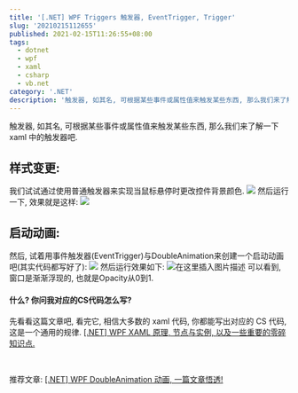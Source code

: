 ```yaml
---
title: '[.NET] WPF Triggers 触发器, EventTrigger, Trigger'
slug: '20210215112655'
published: 2021-02-15T11:26:55+08:00
tags:
  - dotnet
  - wpf
  - xaml
  - csharp
  - vb.net
category: '.NET'
description: '触发器, 如其名, 可根据某些事件或属性值来触发某些东西, 那么我们来了解一下 xaml 中的触发器吧.样式变更:我们试试通过使用普通触发器来实现当鼠标悬停时更改控件背景颜色.然后运行一下, 效果就是这样:启动动画:然后, 试着用事件触发器(EventTrigger)与DoubleAnimation来创建一个启动动画吧(其实代码都写好了):然后运行效果如下:可以看到, 窗口是渐渐浮现的, 也就是Opacity从0到1.什么? 你问我对应的CS代码怎么写?先看看这篇文章吧, 看完它,'
---
```


触发器, 如其名, 可根据某些事件或属性值来触发某些东西, 那么我们来了解一下 xaml 中的触发器吧.


## 样式变更:

我们试试通过使用普通触发器来实现当鼠标悬停时更改控件背景颜色.
![](/images/20210215073411292.png)
然后运行一下, 效果就是这样:
![](/images/066155f4f6d1a796a57440cae7ecc364.gif)


## 启动动画:

然后, 试着用事件触发器(EventTrigger)与DoubleAnimation来创建一个启动动画吧(其实代码都写好了):
![](/images/2021021507435775.png)
然后运行效果如下:
![在这里插入图片描述](/images/bf9d63b8401128a5fffe3d6e9324e951.gif)
可以看到, 窗口是渐渐浮现的, 也就是Opacity从0到1.



#### 什么? 你问我对应的CS代码怎么写?

先看看这篇文章吧, 看完它, 相信大多数的 xaml 代码, 你都能写出对应的 CS 代码, 这是一个通用的规律.
[[.NET] WPF XAML 原理, 节点与实例, 以及一些重要的零碎知识点.](/posts/20210215160730/)


<br/>


推荐文章:
[[.NET] WPF DoubleAnimation 动画, 一篇文章悟透!](/posts/20210215160730/)
